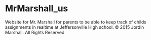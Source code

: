 # MrMarshall_us
Website for Mr. Marshall for parents to be able to keep track of childs assignments in realtime at Jeffersonville High school.
© 2015 Jordin Marshall. All Rights Reserved

